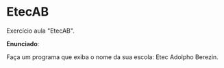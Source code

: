 # EtecAB
Exercício aula "EtecAB".

**Enunciado**:

Faça um programa que exiba o nome da sua escola: Etec Adolpho Berezin.